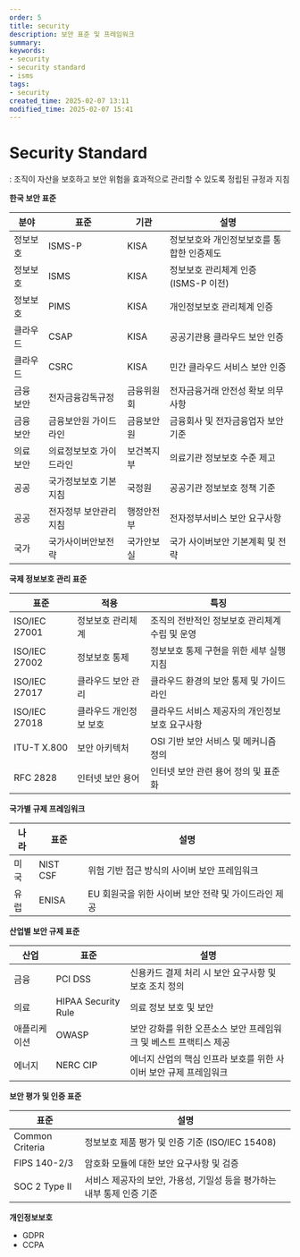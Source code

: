 ```yaml
---
order: 5
title: security
description: 보안 표준 및 프레임워크
summary:
keywords:
- security
- security standard
- isms
tags:
- security
created_time: 2025-02-07 13:11
modified_time: 2025-02-07 15:41
---
```


# Security Standard
: 조직이 자산을 보호하고 보안 위험을 효과적으로 관리할 수 있도록 정립된 규정과 지침 

**한국 보안 표준**

분야 | 표준 | 기관 |설명
---|---|---|---
정보보호 | ISMS-P | KISA | 정보보호와 개인정보보호를 통합한 인증제도
정보보호 | ISMS | KISA | 정보보호 관리체계 인증 (ISMS-P 이전)
정보보호 | PIMS | KISA | 개인정보보호 관리체계 인증
클라우드 | CSAP | KISA | 공공기관용 클라우드 보안 인증
클라우드 | CSRC | KISA | 민간 클라우드 서비스 보안 인증
금융 보안 | 전자금융감독규정 | 금융위원회 | 전자금융거래 안전성 확보 의무사항
금융 보안 | 금융보안원 가이드라인 | 금융보안원 | 금융회사 및 전자금융업자 보안 기준
의료 보안 | 의료정보보호 가이드라인 | 보건복지부 | 의료기관 정보보호 수준 제고
공공 | 국가정보보호 기본지침 | 국정원 | 공공기관 정보보호 정책 기준
공공 | 전자정부 보안관리 지침 | 행정안전부 | 전자정부서비스 보안 요구사항
국가 |국가사이버안보전략 | 국가안보실 | 국가 사이버보안 기본계획 및 전략


**국제 정보보호 관리 표준**

표준 | 적용 | 특징
---|---|---
ISO/IEC 27001 | 정보보호 관리체계 | 조직의 전반적인 정보보호 관리체계 수립 및 운영
ISO/IEC 27002 | 정보보호 통제 | 정보보호 통제 구현을 위한 세부 실행 지침
ISO/IEC 27017 | 클라우드 보안 관리 | 클라우드 환경의 보안 통제 및 가이드라인
ISO/IEC 27018 | 클라우드 개인정보 보호 | 클라우드 서비스 제공자의 개인정보 보호 요구사항
ITU-T X.800 | 보안 아키텍처 | OSI 기반 보안 서비스 및 메커니즘 정의
RFC 2828    | 인터넷 보안 용어 | 인터넷 보안 관련 용어 정의 및 표준화


**국가별 규제 프레임워크**

나라 | 표준 | 설명
---|---|---
미국 | NIST CSF | 위험 기반 접근 방식의 사이버 보안 프레임워크
유럽 | ENISA  | EU 회원국을 위한 사이버 보안 전략 및 가이드라인 제공


**산업별 보안 규제 표준**

산업 | 표준 | 설명
---|---|---
금융 | PCI DSS | 신용카드 결제 처리 시 보안 요구사항 및 보호 조치 정의
의료 | HIPAA Security Rule | 의료 정보 보호 및 보안
애플리케이션 | OWASP | 보안 강화를 위한 오픈소스 보안 프레임워크 및 베스트 프랙티스 제공
에너지 | NERC CIP | 에너지 산업의 핵심 인프라 보호를 위한 사이버 보안 규제 프레임워크


**보안 평가 및 인증 표준**

표준 | 설명
---|---
Common Criteria | 정보보호 제품 평가 및 인증 기준 (ISO/IEC 15408)
FIPS 140-2/3 | 암호화 모듈에 대한 보안 요구사항 및 검증
SOC 2 Type II | 서비스 제공자의 보안, 가용성, 기밀성 등을 평가하는 내부 통제 인증 기준


**개인정보보호**  
- GDPR
- CCPA